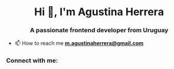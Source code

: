 <h1 align="center">Hi 👋, I'm Agustina Herrera</h1>
<h3 align="center">A passionate frontend developer from Uruguay</h3>

- 📫 How to reach me **m.agustinaherrera@gmail.com**

<h3 align="left">Connect with me:</h3>
<p align="left">
</p>
